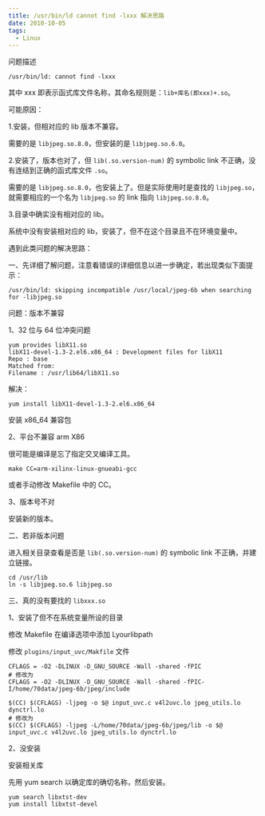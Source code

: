 ```yaml
---
title: /usr/bin/ld cannot find -lxxx 解决思路
date: 2010-10-05
tags: 
  - Linux
---
```


问题描述

```
/usr/bin/ld: cannot find -lxxx
```

其中 xxx 即表示函式库文件名称，其命名规则是：`lib+库名(即xxx)+.so`。

可能原因：

1.安装，但相对应的 lib 版本不兼容。

需要的是 `libjpeg.so.8.0`，但安装的是 `libjpeg.so.6.0`。

2.安装了，版本也对了，但 `lib(.so.version-num)` 的 symbolic link 不正确，没有连结到正确的函式库文件 `.so`。

需要的是 `libjpeg.so.8.0`，也安装上了。但是实际使用时是查找的 `libjpeg.so`，就需要相应的一个名为 `libjpeg.so` 的 link 指向 `libjpeg.so.8.0`。

3.目录中确实没有相对应的 lib。

系统中没有安装相对应的 lib，安装了，但不在这个目录且不在环境变量中。

<!--more-->

遇到此类问题的解决思路：

一、先详细了解问题，注意看错误的详细信息以进一步确定，若出现类似下面提示： 

```
/usr/bin/ld: skipping incompatible /usr/local/jpeg-6b when searching for -libjpeg.so
```

问题：版本不兼容

1、32 位与 64 位冲突问题

```
yum provides libX11.so
libX11-devel-1.3-2.el6.x86_64 : Development files for libX11
Repo : base
Matched from:
Filename : /usr/lib64/libX11.so
```

解决：

```
yum install libX11-devel-1.3-2.el6.x86_64
```

安装 x86_64 兼容包

2、平台不兼容 arm X86

很可能是编译是忘了指定交叉编译工具。

```
make CC=arm-xilinx-linux-gnueabi-gcc
```

或者手动修改 Makefile 中的 CC。

3、版本号不对

安装新的版本。

二、若非版本问题

进入相关目录查看是否是 `lib(.so.version-num)` 的 symbolic link 不正确，并建立链接。

```
cd /usr/lib
ln -s libjpeg.so.6 libjpeg.so 
```

三、真的没有要找的 `libxxx.so`

1、安装了但不在系统变量所设的目录

修改 Makefile 在编译选项中添加 Lyourlibpath

修改 `plugins/input_uvc/Makfile` 文件

```
CFLAGS = -O2 -DLINUX -D_GNU_SOURCE -Wall -shared -fPIC
# 修改为
CFLAGS = -O2 -DLINUX -D_GNU_SOURCE -Wall -shared -fPIC-I/home/70data/jpeg-6b/jpeg/include 

$(CC) $(CFLAGS) -ljpeg -o $@ input_uvc.c v4l2uvc.lo jpeg_utils.lo dynctrl.lo
# 修改为
$(CC) $(CFLAGS) -ljpeg -L/home/70data/jpeg-6b/jpeg/lib -o $@ input_uvc.c v4l2uvc.lo jpeg_utils.lo dynctrl.lo
```

2、没安装

安装相关库

先用 yum search 以确定库的确切名称，然后安装。 

```
yum search libxtst-dev
yum install libxtst-devel   
```
